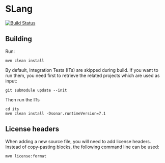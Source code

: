 # SLang

[![Build Status](https://travis-ci.org/SonarSource/slang.svg?branch=master)](https://travis-ci.org/SonarSource/slang)

## Building

Run:

    mvn clean install

By default, Integration Tests (ITs) are skipped during build.
If you want to run them, you need first to retrieve the related projects which are used as input:

    git submodule update --init

Then run the ITs

    cd its
    mvn clean install -Dsonar.runtimeVersion=7.1

## License headers

When adding a new source file, you will need to add license headers. Instead of copy-pasting blocks, the following command line can be used:

    mvn license:format